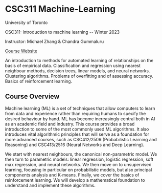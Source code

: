 # CSC311 Machine-Learning 

University of Toronto

CSC311: Introduction to machine learning -- Winter 2023

Instructor: Michael Zhang & Chandra Gummaluru

[Course Website](https://www.cs.toronto.edu/~michael/teaching/csc311_w23/)

An introduction to methods for automated learning of relationships on the basis of empirical data. Classification and regression using nearest neighbour methods, decision trees, linear models, and neural networks. Clustering algorithms. Problems of overfitting and of assessing accuracy. Basics of reinforcement learning.

## Course Overview

Machine learning (ML) is a set of techniques that allow computers to learn from data and experience rather than requiring humans to specify the desired behaviour by hand. ML has become increasingly central both in AI as an academic field and industry. This course provides a broad introduction to some of the most commonly used ML algorithms. It also introduces vital algorithmic principles that will serve as a foundation for more advanced courses, such as CSC412/2506 (Probabilistic Learning and Reasoning) and CSC413/2516 (Neural Networks and Deep Learning).

We start with nearest neighbours, the canonical non-parametric model. We then turn to parametric models: linear regression, logistic regression, soft max regression, and neural networks. We then move on to unsupervised learning, focusing in particular on probabilistic models, but also principal components analysis and K-means. Finally, we cover the basics of reinforcement learning. We will develop a mathematical foundation to understand and implement these algorithms.
